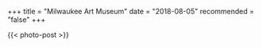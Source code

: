 +++
title = "Milwaukee Art Museum"
date = "2018-08-05"
recommended = "false"
+++

{{< photo-post >}}
